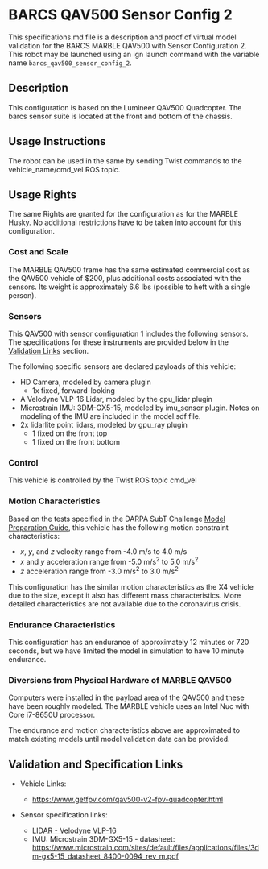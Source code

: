 <!---This is a Markdown description of a robot model submitted for inclusion in the DARPA Subterranean Challenge Technology Repository -->

# BARCS QAV500 Sensor Config 2
This specifications.md file is a description and proof of virtual model validation for the BARCS MARBLE QAV500 with Sensor Configuration 2. This robot may be launched using an ign launch command with the variable name `barcs_qav500_sensor_config_2`.

## Description
This configuration is based on the Lumineer QAV500 Quadcopter. The barcs sensor suite is located at the front and bottom of the chassis.

## Usage Instructions
The robot can be used in the same by sending Twist commands to the vehicle_name/cmd_vel ROS topic.

## Usage Rights
The same Rights are granted for the configuration as for the MARBLE Husky. No additional restrictions have to be taken into account for this configuration.

### Cost and Scale
The MARBLE QAV500 frame has the same estimated commercial cost as the QAV500 vehicle of $200, plus additional costs associated with the sensors. Its weight is approximately 6.6 lbs (possible to heft with a single person).

### Sensors
This QAV500 with sensor configuration 1 includes the following sensors. The specifications for these instruments are provided below in the [Validation Links](#validation_links) section.

The following specific sensors are declared payloads of this vehicle:

* HD Camera, modeled by camera plugin
  - 1x fixed, forward-looking
* A Velodyne VLP-16 Lidar, modeled by the gpu_lidar plugin
* Microstrain IMU: 3DM-GX5-15, modeled by imu_sensor plugin. Notes on modeling of the IMU are included in the model.sdf file.
* 2x lidarlite point lidars, modeled by gpu_ray plugin
  - 1 fixed on the front top
  - 1 fixed on the front bottom


### Control
This vehicle is controlled by the Twist ROS topic cmd_vel

### Motion Characteristics
Based on the tests specified in the DARPA SubT Challenge [Model Preparation Guide](https://subtchallenge.com/resources/Simulation_Model_Preparation_Guide.pdf), this vehicle has the following motion constraint characteristics:

* _x_, _y_, and _z_ velocity range from -4.0 m/s to 4.0 m/s
* _x_ and _y_ acceleration range from -5.0 m/s<sup>2</sup> to 5.0 m/s<sup>2</sup>
* _z_ acceleration range from -3.0 m/s<sup>2</sup> to 3.0 m/s<sup>2</sup>

This configuration has the similar motion characteristics as the X4 vehicle due to the size, except it also has different mass characteristics. More detailed characteristics are not available due to the coronavirus crisis.

### Endurance Characteristics
This configuration has an endurance of approximately 12 minutes or 720 seconds, but we have limited the model in simulation to have 10 minute endurance.

### Diversions from Physical Hardware of MARBLE QAV500
Computers were installed in the payload area of the QAV500 and these have been roughly modeled.  The MARBLE vehicle uses an Intel Nuc with Core i7-8650U processor.

The endurance and motion characteristics above are approximated to match existing models until model validation data can be provided.

## <a name="validation_links"></a>Validation and Specification Links
* Vehicle Links:
  * https://www.getfpv.com/qav500-v2-fpv-quadcopter.html

* Sensor specification links:
  * [LIDAR - Velodyne VLP-16](https://velodynelidar.com/products/puck/)
  * IMU: Microstrain 3DM-GX5-15 - datasheet: https://www.microstrain.com/sites/default/files/applications/files/3dm-gx5-15_datasheet_8400-0094_rev_m.pdf
